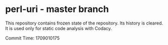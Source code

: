 # perl-uri - master branch

This repository contains frozen state of the repository.
Its history is cleared. It is used only for static code
analysis with Codacy.

Commit Time: 1709010175